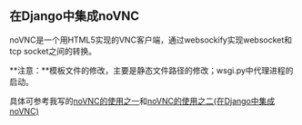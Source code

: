 ## 在Django中集成noVNC

noVNC是一个用HTML5实现的VNC客户端，通过websockify实现websocket和tcp socket之间的转换。

**注意：**模板文件的修改，主要是静态文件路径的修改；wsgi.py中代理进程的启动。

具体可参考我写的[noVNC的使用之一](http://vosamo.github.io/2016/07/noVNC%E7%9A%84%E4%BD%BF%E7%94%A8%E4%B9%8B%E4%B8%80/)和[noVNC的使用之二(在Django中集成noVNC)](http://vosamo.github.io/2016/07/noVNC%E7%9A%84%E4%BD%BF%E7%94%A8%E4%B9%8B%E4%B8%80/)
